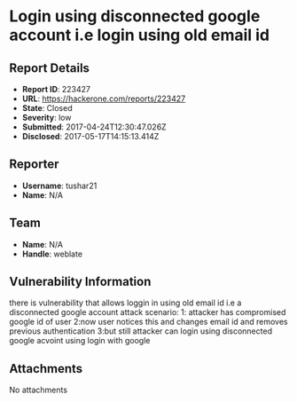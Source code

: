 # Login using disconnected google account i.e login using old email id

## Report Details
- **Report ID**: 223427
- **URL**: https://hackerone.com/reports/223427
- **State**: Closed
- **Severity**: low
- **Submitted**: 2017-04-24T12:30:47.026Z
- **Disclosed**: 2017-05-17T14:15:13.414Z

## Reporter
- **Username**: tushar21
- **Name**: N/A

## Team
- **Name**: N/A
- **Handle**: weblate

## Vulnerability Information
there is vulnerability that allows loggin in using old email id i.e a disconnected google account 
attack scenario:
1: attacker has compromised google id of user 
2:now user notices this and changes email id and removes previous authentication
3:but still attacker can login using disconnected google acvoint using login with google


## Attachments
No attachments
